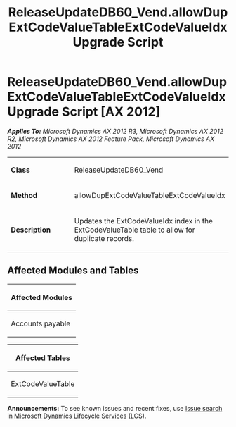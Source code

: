 ﻿---
title: ReleaseUpdateDB60_Vend.allowDupExtCodeValueTableExtCodeValueIdx Upgrade Script
TOCTitle: ReleaseUpdateDB60_Vend.allowDupExtCodeValueTableExtCodeValueIdx Upgrade Script
ms:assetid: 704915af-1d57-c3bd-5435-1786a82e8fb7
ms:mtpsurl: https://msdn.microsoft.com/en-us/library/JJ685756(v=AX.60)
ms:contentKeyID: 49708958
ms.date: 05/18/2015
mtps_version: v=AX.60
---

# ReleaseUpdateDB60\_Vend.allowDupExtCodeValueTableExtCodeValueIdx Upgrade Script [AX 2012]


_**Applies To:** Microsoft Dynamics AX 2012 R3, Microsoft Dynamics AX 2012 R2, Microsoft Dynamics AX 2012 Feature Pack, Microsoft Dynamics AX 2012_

<table>
<colgroup>
<col style="width: 50%" />
<col style="width: 50%" />
</colgroup>
<tbody>
<tr class="odd">
<td><p><strong>Class</strong></p></td>
<td><p>ReleaseUpdateDB60_Vend</p></td>
</tr>
<tr class="even">
<td><p><strong>Method</strong></p></td>
<td><p>allowDupExtCodeValueTableExtCodeValueIdx</p></td>
</tr>
<tr class="odd">
<td><p><strong>Description</strong></p></td>
<td><p>Updates the ExtCodeValueIdx index in the ExtCodeValueTable table to allow for duplicate records.</p></td>
</tr>
</tbody>
</table>


## Affected Modules and Tables

<table>
<colgroup>
<col style="width: 100%" />
</colgroup>
<thead>
<tr class="header">
<th><p>Affected Modules</p></th>
</tr>
</thead>
<tbody>
<tr class="odd">
<td><p>Accounts payable</p></td>
</tr>
</tbody>
</table>


<table>
<colgroup>
<col style="width: 100%" />
</colgroup>
<thead>
<tr class="header">
<th><p>Affected Tables</p></th>
</tr>
</thead>
<tbody>
<tr class="odd">
<td><p>ExtCodeValueTable</p></td>
</tr>
</tbody>
</table>

  
**Announcements:** To see known issues and recent fixes, use [Issue search](http://go.microsoft.com/fwlink/?linkid=389258) in [Microsoft Dynamics Lifecycle Services](http://go.microsoft.com/fwlink/?linkid=306505) (LCS).


